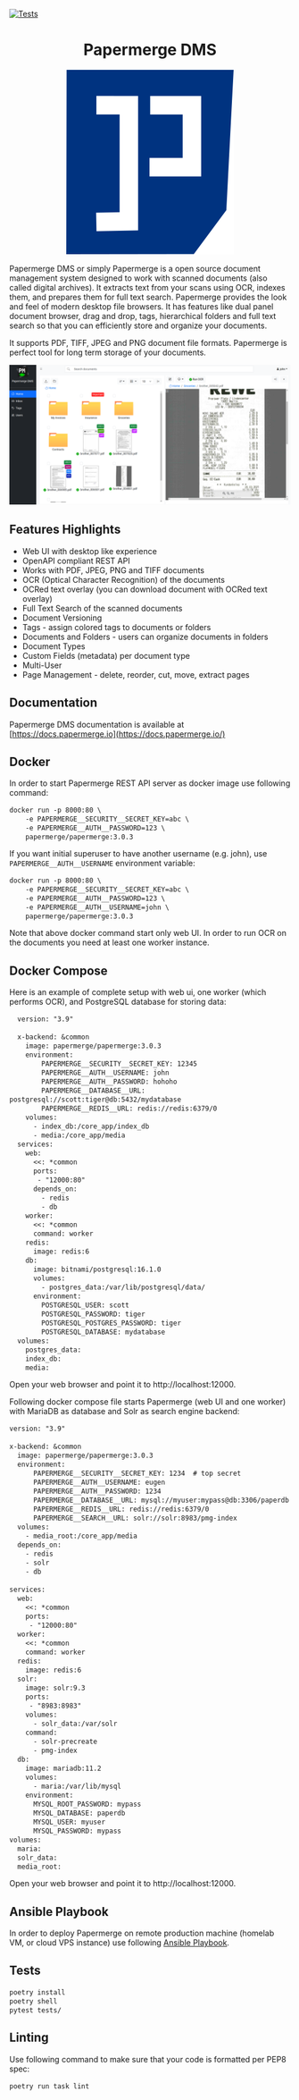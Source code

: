 [![Tests](https://github.com/papermerge/papermerge-core/actions/workflows/tests.yml/badge.svg)](https://github.com/papermerge/papermerge-core/actions/workflows/tests.yml)

<h1 align="center">Papermerge DMS</h1>

<p align="center">
<img src="./artwork/logo2.png" />
</p>

Papermerge DMS or simply Papermerge is a open source document management system
designed to work with scanned documents (also called digital archives). It
extracts text from your scans using OCR, indexes
them, and prepares them for full text search. Papermerge provides the look and feel
of modern desktop file browsers. It has features like dual panel document
browser, drag and drop, tags, hierarchical folders and full text search so that
you can efficiently store and organize your documents.

It supports PDF, TIFF, JPEG and PNG document file formats.
Papermerge is perfect tool for long term storage of your documents.

<p align="center">
<img src="./artwork/papermerge3.png" />
</p>

## Features Highlights

* Web UI with desktop like experience
* OpenAPI compliant REST API
* Works with PDF, JPEG, PNG and TIFF documents
* OCR (Optical Character Recognition) of the documents
* OCRed text overlay (you can download document with OCRed text overlay)
* Full Text Search of the scanned documents
* Document Versioning
* Tags - assign colored tags to documents or folders
* Documents and Folders - users can organize documents in folders
* Document Types
* Custom Fields (metadata) per document type
* Multi-User
* Page Management - delete, reorder, cut, move, extract pages

## Documentation

Papermerge DMS documentation is available at [https://docs.papermerge.io](https://docs.papermerge.io/)

## Docker

In order to start Papermerge REST API server as docker image use following command:

    docker run -p 8000:80 \
        -e PAPERMERGE__SECURITY__SECRET_KEY=abc \
        -e PAPERMERGE__AUTH__PASSWORD=123 \
        papermerge/papermerge:3.0.3


If you want initial superuser to have another username (e.g. john), use
`PAPERMERGE__AUTH__USERNAME` environment variable:

    docker run -p 8000:80 \
        -e PAPERMERGE__SECURITY__SECRET_KEY=abc \
        -e PAPERMERGE__AUTH__PASSWORD=123 \
        -e PAPERMERGE__AUTH__USERNAME=john \
        papermerge/papermerge:3.0.3

Note that above docker command start only web UI. In order to run OCR on the documents you need at least one
worker instance.

## Docker Compose

Here is an example of complete setup with web ui, one worker (which performs OCR), and PostgreSQL database for
storing data:

      version: "3.9"

      x-backend: &common
        image: papermerge/papermerge:3.0.3
        environment:
            PAPERMERGE__SECURITY__SECRET_KEY: 12345
            PAPERMERGE__AUTH__USERNAME: john
            PAPERMERGE__AUTH__PASSWORD: hohoho
            PAPERMERGE__DATABASE__URL: postgresql://scott:tiger@db:5432/mydatabase
            PAPERMERGE__REDIS__URL: redis://redis:6379/0
        volumes:
          - index_db:/core_app/index_db
          - media:/core_app/media
      services:
        web:
          <<: *common
          ports:
           - "12000:80"
          depends_on:
            - redis
            - db
        worker:
          <<: *common
          command: worker
        redis:
          image: redis:6
        db:
          image: bitnami/postgresql:16.1.0
          volumes:
            - postgres_data:/var/lib/postgresql/data/
          environment:
            POSTGRESQL_USER: scott
            POSTGRESQL_PASSWORD: tiger
            POSTGRESQL_POSTGRES_PASSWORD: tiger
            POSTGRESQL_DATABASE: mydatabase
      volumes:
        postgres_data:
        index_db:
        media:

Open your web browser and point it to http://localhost:12000.

Following docker compose file starts Papermerge (web UI and one worker) with
MariaDB as database and Solr as search engine backend:

    version: "3.9"

    x-backend: &common
      image: papermerge/papermerge:3.0.3
      environment:
          PAPERMERGE__SECURITY__SECRET_KEY: 1234  # top secret
          PAPERMERGE__AUTH__USERNAME: eugen
          PAPERMERGE__AUTH__PASSWORD: 1234
          PAPERMERGE__DATABASE__URL: mysql://myuser:mypass@db:3306/paperdb
          PAPERMERGE__REDIS__URL: redis://redis:6379/0
          PAPERMERGE__SEARCH__URL: solr://solr:8983/pmg-index
      volumes:
        - media_root:/core_app/media
      depends_on:
        - redis
        - solr
        - db

    services:
      web:
        <<: *common
        ports:
         - "12000:80"
      worker:
        <<: *common
        command: worker
      redis:
        image: redis:6
      solr:
        image: solr:9.3
        ports:
         - "8983:8983"
        volumes:
          - solr_data:/var/solr
        command:
          - solr-precreate
          - pmg-index
      db:
        image: mariadb:11.2
        volumes:
          - maria:/var/lib/mysql
        environment:
          MYSQL_ROOT_PASSWORD: mypass
          MYSQL_DATABASE: paperdb
          MYSQL_USER: myuser
          MYSQL_PASSWORD: mypass
    volumes:
      maria:
      solr_data:
      media_root:

Open your web browser and point it to http://localhost:12000.

## Ansible Playbook

In order to deploy Papermerge on remote production machine (homelab VM, or cloud VPS instance)
use following [Ansible Playbook](https://github.com/papermerge/ansible).

## Tests

    poetry install
    poetry shell
    pytest tests/

## Linting

Use following command to make sure that your code is formatted per PEP8 spec:

    poetry run task lint
